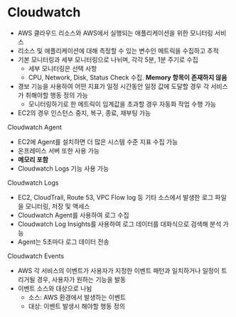 # Cloudwatch

- AWS 클라우드 리소스와 AWS에서 실행되는 애플리케이션을 위한 모니터링 서비스
- 리소스 및 애플리케이션에 대해 측정할 수 있는 변수인 메트릭을 수집하고 추적
- 기본 모니터링과 세부 모니터링으로 나뉘며, 각각 5분, 1분 주기로 수집
  - 세부 모니터링은 선택 사항
  - CPU, Network, Disk, Status Check 수집. **Memory 항목이 존재하지 않음**
- 경보 기능을 사용하여 어떤 지표가 일정 시간동안 일정 값에 도달할 경우 각 서비스가 취해야할 행동 정의 가능
  - 모니터링하기로 한 메트릭이 임계값을 초과할 경우 자동화 작업 수행 가능
- EC2의 경우 인스턴스 중지, 복구, 종료, 재부팅 가능

Cloudwatch Agent
- EC2에 Agent를 설치하면 더 많은 시스템 수준 지표 수집 가능
- 온프레미스 서버 또한 사용 가능
- **메모리 포함**
- Cloudwatch Logs 기능 사용 가능

Cloudwatch Logs
- EC2, CloudTrail, Route 53, VPC Flow log 등 기타 소스에서 발생한 로그 파일을 모니터링, 저장 및 액세스
- Cloudwatch Agent를 사용하여 로그 수집
- Cloudwatch Log Insights를 사용하여 로그 데이터를 대화식으로 검색해 분석 가능
- Agent는 5초마다 로그 데이터 전송

Cloudwatch Events
- AWS 각 서비스의 이벤트가 사용자가 지정한 이벤트 패턴과 일치하거나 일정이 트리거될 경우, 사용자가 원하는 기능을 발동
- 이벤트 소스와 대상으로 나뉨
  - 소스: AWS 환경에서 발생하는 이벤트
  - 대상: 이벤트 발생시 해야할 행동 정의